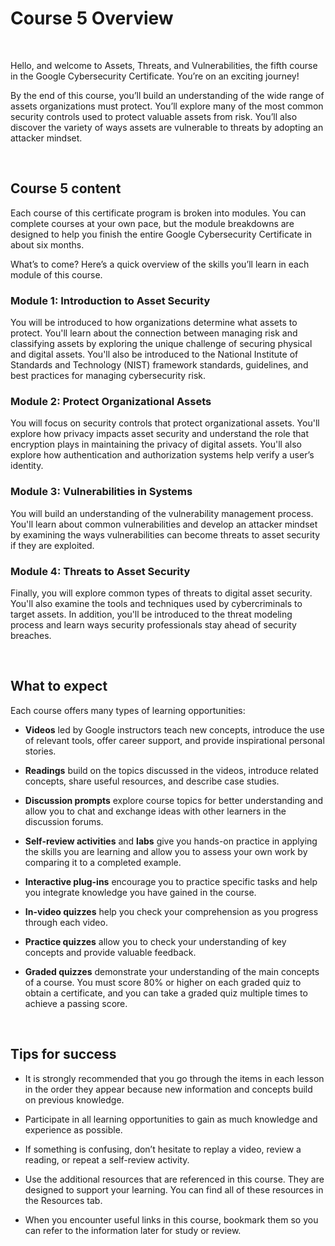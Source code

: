 # Course 5 Overview

<br>

Hello, and welcome to Assets, Threats, and Vulnerabilities, the fifth course in the Google Cybersecurity Certificate. You’re on an exciting journey!

By the end of this course, you’ll build an understanding of the wide range of assets organizations must protect. You’ll explore many of the most common security controls used to protect valuable assets from risk. You’ll also discover the variety of ways assets are vulnerable to threats by adopting an attacker mindset.

<br>

## Course 5 content

Each course of this certificate program is broken into modules. You can complete courses at your own pace, but the module breakdowns are designed to help you finish the entire Google Cybersecurity Certificate in about six months.

What’s to come? Here’s a quick overview of the skills you’ll learn in each module of this course.

### Module 1: Introduction to Asset Security

You will be introduced to how organizations determine what assets to protect. You'll learn about the connection between managing risk and classifying assets by exploring the unique challenge of securing physical and digital assets. You'll also be introduced to the National Institute of Standards and Technology (NIST) framework standards, guidelines, and best practices for managing cybersecurity risk.


### Module 2: Protect Organizational Assets

You will focus on security controls that protect organizational assets. You'll explore how privacy impacts asset security and understand the role that encryption plays in maintaining the privacy of digital assets. You'll also explore how authentication and authorization systems help verify a user’s identity.


### Module 3: Vulnerabilities in Systems

You will build an understanding of the vulnerability management process. You'll learn about common vulnerabilities and develop an attacker mindset by examining the ways vulnerabilities can become threats to asset security if they are exploited.


### Module 4: Threats to Asset Security

Finally, you will explore common types of threats to digital asset security. You'll also examine the tools and techniques used by cybercriminals to target assets. In addition, you'll be introduced to the threat modeling process and learn ways security professionals stay ahead of security breaches.


<br>

## What to expect

Each course offers many types of learning opportunities:

* **Videos** led by Google instructors teach new concepts, introduce the use of relevant tools, offer career support, and provide inspirational personal stories. 

* **Readings** build on the topics discussed in the videos, introduce related concepts, share useful resources, and describe case studies.

* **Discussion prompts** explore course topics for better understanding and allow you to chat and exchange ideas with other learners in the discussion forums.

* **Self-review activities** and **labs** give you hands-on practice in applying the skills you are learning and allow you to assess your own work by comparing it to a completed example.

* **Interactive plug-ins** encourage you to practice specific tasks and help you integrate knowledge you have gained in the course.

* **In-video quizzes** help you check your comprehension as you progress through each video.

* **Practice quizzes** allow you to check your understanding of key concepts and provide valuable feedback.

* **Graded quizzes** demonstrate your understanding of the main concepts of a course. You must score 80% or higher on each graded quiz to obtain a certificate, and you can take a graded quiz multiple times to achieve a passing score.

<br>

## Tips for success

* It is strongly recommended that you go through the items in each lesson in the order they appear because new information and concepts build on previous knowledge.

* Participate in all learning opportunities to gain as much knowledge and experience as possible.

* If something is confusing, don’t hesitate to replay a video, review a reading, or repeat a self-review activity.

* Use the additional resources that are referenced in this course. They are designed to support your learning. You can find all of these resources in the 
Resources tab.

* When you encounter useful links in this course, bookmark them so you can refer to the information later for study or review.